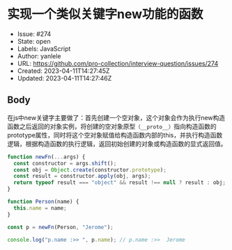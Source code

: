 # 实现一个类似关键字new功能的函数

- Issue: #274
- State: open
- Labels: JavaScript
- Author: yanlele
- URL: https://github.com/pro-collection/interview-question/issues/274
- Created: 2023-04-11T14:27:45Z
- Updated: 2023-04-11T14:27:46Z

## Body

在js中new关键字主要做了：首先创建一个空对象，这个对象会作为执行new构造函数之后返回的对象实例，将创建的空对象原型`（__proto__）`指向构造函数的prototype属性，同时将这个空对象赋值给构造函数内部的this，并执行构造函数逻辑，根据构造函数的执行逻辑，返回初始创建的对象或构造函数的显式返回值。

```js
function newFn(...args) {
  const constructor = args.shift();
  const obj = Object.create(constructor.prototype);
  const result = constructor.apply(obj, args);
  return typeof result === "object" && result !== null ? result : obj;
}

function Person(name) {
  this.name = name;
}

const p = newFn(Person, "Jerome");

console.log("p.name :>> ", p.name); // p.name :>>  Jerome
```

